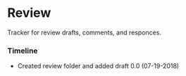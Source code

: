 # Review 
Tracker for review drafts, comments, and responces.

### Timeline 
- Created review folder and added draft 0.0 (07-19-2018)

